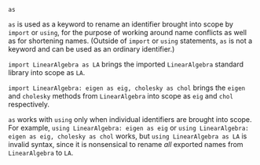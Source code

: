 ```
as
```

`as` is used as a keyword to rename an identifier brought into scope by `import` or `using`, for the purpose of working around name conflicts as well as for shortening names.  (Outside of `import` or `using` statements, `as` is not a keyword and can be used as an ordinary identifier.)

`import LinearAlgebra as LA` brings the imported `LinearAlgebra` standard library into scope as `LA`.

`import LinearAlgebra: eigen as eig, cholesky as chol` brings the `eigen` and `cholesky` methods from `LinearAlgebra` into scope as `eig` and `chol` respectively.

`as` works with `using` only when individual identifiers are brought into scope. For example, `using LinearAlgebra: eigen as eig` or `using LinearAlgebra: eigen as eig, cholesky as chol` works, but `using LinearAlgebra as LA` is invalid syntax, since it is nonsensical to rename *all* exported names from `LinearAlgebra` to `LA`.
